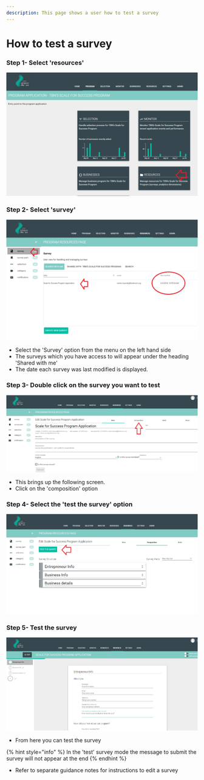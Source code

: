 ```yaml
---
description: This page shows a user how to test a survey
---
```


# How to test a survey

### Step 1- Select 'resources' 

![](../.gitbook/assets/image%20%289%29.png)

### Step 2-  Select 'survey'

![](../.gitbook/assets/image%20%2821%29.png)

* Select the 'Survey' option from the menu on the left hand side
* The surveys which you have access to will appear under the heading 'Shared with me'
* The date each survey was last modified is displayed.

### Step 3-  Double click on the survey you want to test

![](../.gitbook/assets/image%20%2822%29.png)

* This brings up the following screen.
* Click  on the 'composition' option

### Step 4-  Select the 'test the survey' option

![](../.gitbook/assets/image%20%286%29.png)

### Step 5- Test the survey

![](../.gitbook/assets/image%20%2815%29.png)

* From here you can test the survey

{% hint style="info" %}
In the 'test' survey mode the message to submit the survey will not appear at the end
{% endhint %}

* Refer to separate guidance notes for instructions to edit a survey



